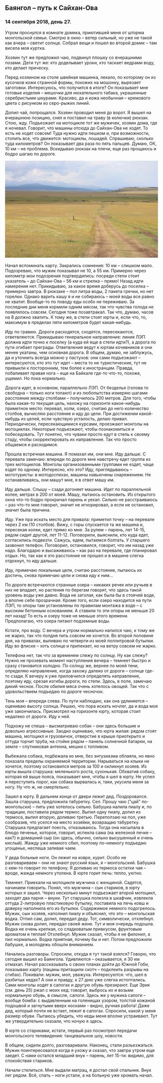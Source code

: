 ## Баянгол – путь к Сайхан-Ова

### 14 сентября 2018, день 27.

Утром проснулся в комнате домика, приютившей меня от шторма монгольской семьи. Смотрю в окно – ветер сильный, но уже не такой как вчера – светит солнце. Собрал вещи и пошел во второй домик – там висела моя куртка.

Хозяин тут же предложил чаю, подвинул плошку со вчерашними позами. Дети тут же: кто доделывает уроки, кто таскает ведрами воду, кто делает прическу.

Перед хозяином на столе швейная машинка, лекало, по которому он из кусочков кожи странной формы, похожих на мошонку, вырезает заготовки. Интересуюсь, что получится в итоге? Он показывает мне готовые изделия – мешочки для нюхательного табака, украшенные серебристыми шнурами. Красиво, да и кожа необычная – кремового цвета с рисунком из серо-рыжих линий.

Допил чай, попрощался. Хозяин проводил меня до ворот. Я вышел на вчерашнюю позицию, снял и поставил на траву (в колючки) рюкзак. Стою, жду. Подъезжает на мотоцикле тот же мужичек, хозяин дома, где я ночевал. Говорит, что машины отсюда до Сайхан-Ова не ходят. То есть не ходят совсем! Туда нужно идти пешком и, при возможности, стопить все, что движется: мотоциклы, лошадей. Спрашиваю, сколько туда километров? Он показывает два раза по пять пальцев. Думаю, ОК, 10 км – не проблема. Вскидываю рюкзак на плечи, еще раз прощаюсь и бодро шагаю по дороге.

![Дороги в степи Монголии](../images/043.JPG)

Начал вспоминать карту. Закрались сомнения: 10 км – слишком мало. Подозреваю, что мужик показывал не 10, а 55 км. Примерно через километр мои подозрения подтвердились: посреди степи стоит указатель – до Сайхан-Ова – 56 км и стрелка – прямо! Назад идти намерения нет. Прикидываю, за какое время доберусь до поселка – примерно завтра. В рюкзаке – пол литра воды, 2 пакета гречки, но нет горелки. Однако варить кашу я и не собираюсь – моей воды все равно не хватит. Вообще-то по поводу еды особо не переживаю. За последние дни меня кормили одним мясом, так что чувства голода не появлялось совсем. Сегодня тоже позавтракал. Так что, думаю, часов на 8 должно хватить. К тому же, в степи стоят юрты и, если что, то, максимум в пределах пяти километров будет какая-нибудь.

Иду по гравию. Дороги расходятся, сходятся, пересекаются, ответвляются. Прикидываю генеральное направление: линия ЛЭП должна идти точно к поселку (а куда ей еще в степи идти?), а дорога по пути огибает преграды. Ответвления ведут к юртам кочевников и они менее укатаны, чем основная дорога. В общем, думаю, не заблужусь, да и уточнить всегда можно у пастухов: они сами подъезжают – интересуются, кто это тут идет – места то не туристические, тут не привыкли к посторонним, тем более к иностранцам. Правда, побаливает правая нога – еще на Байкале где-то что-то, похоже, ущемил. Но пока нормально.

Дорога идет, в основном, параллельно ЛЭП. От безделья (голова то свободна – только ноги топают) и из любопытства измеряю шагами расстояние между столбами – получилось 200 метров. Для того, чтобы была какая-то текущая цель, нахожу на горизонте какое-нибудь приметное место: перевал, холм, озеро, считаю до него количество столбов, вычисляю расстояние и иду до цели. При достижении какой-нибудь из целей, если чувствую усталость, делаю привал. Периодически, пересекающимися курсами, проезжают монголы на мотоциклах. Некоторые подъезжают, чтобы познакомиться и побеседовать. Тут понятно, что чуваки просто едут в степь к своему стаду, чтобы скорректировать их направление. Так что просто общаемся и расходимся.

Прошла встречная машина. Я помахал им, они мне. Иду дальше. С перевала замечаю: впереди по дороге мне навстречу едет группа из трех мотоциклов. Монголы организованными группами не ездят, чаще ездят по одному. Интересно, кто это? Иду, приглядываюсь – мототуристы: в мотодоспехах, машины навьючены снаряжением. Не останавливаясь, они машут мне, я в ответ машу им.

Иду дальше. Слышу – сзади догоняет машина. Идет по параллельной колее, метрах в 200 от моей. Машу, пытаюсь остановить. Из открытого окна что-то бодро прокричал парень и уехал. Сильно не расстраиваюсь – раз что-то мне говорил, значит не игнорировал, а если не остановил, значит была причина.

Иду. Уже пра искать место для привала: приметил точку – на перевале через 2 км (10 столбов). Вижу, с горы спускается та же машина и, пересекая колеи, едет прямо ко мне. За рулем – парень, лет 14-15, рядом сидит другой, лет 11-12. Поговорили, выяснили, кто куда едет, согласились подвезти. Сажусь, едем, пытаемся болтать. У старшего зазвонил телефон. Поговорил, остановился, говорит, что им назад уже надо. Благодарю и высаживаюсь – как раз на перевале, где планировал отдых. Но, так как я это расстояние не прошел и в машине слегка отдохнул, то иду дальше.

Иду, примечаю локальные цели, считаю расстояние, пытаюсь их достичь, снова примечаю цели и снова иду к ним...

По дороге встречаются странные озера – никаких речек или ручьев в них не впадает, но растения по берегам говорят, что здесь такой уровень воды уже давно. Вода не затхлая, как была бы в стоячей воде, а вполне себе прозрачная. Кроме того, если озеро находится на пути ЛЭП, то опоры там установлены по правилам монтажа в воде – с высоким бетонным основанием. А ставили то эти опоры не меньше 20 лет назад! То есть и озеру тоже не меньше этого времени. Предполагаю, что озера питают подземные воды.

Кстати, про воду. С вечера и утром нормально напился чаю, к тому же не жарко, так что полдня пить совсем не хочется. Во второй половине дня, на привалах, выпиваю по четверти из моей поллитровой бутылки. Иду во флиске – хоть солнце и припекает, но на ветру совсем не жарко.

Телефона нет, так что за временем слежу по солнцу. Ну как слежу? Нужно не прозевать момент наступления вечера – темнеет быстро и сразу становится холодно. По солнцу же, вернее по моей тени, определяю направление, когда захожу далеко от дороги – солнце где-то сзади. К вечеру я уже приловчился определять направление, поэтому иду, срезая изгибы дороги, по степи. Здесь, в поле, замечаю дикий чеснок. После обилия мяса очень хотелось овощей. Так что с удовольствием подъедаю по дороге чесночок.

Тень моя – впереди слева. По пути наблюдаю, как она удлиняется – оцениваю высоту солнца. Решаю, что пора искать ночлег, да и вода моя уже закончилась. Присмотрел на горизонте юрту, которая стоит недалеко от дороги. Иду к ней.

Подхожу не спеша – высматриваю собак – они здесь большие и довольно агрессивные. Заодно оцениваю, что юрта жилая: рядом стоят машина, мотоцикл и грузовичок, отверстие в крыше приоткрыто и оттуда торчит труба, на стойке рядом – панель солнечной батареи, на земле – спутниковая антенна, мешки с топливом.

Выбежала собака, подбежала ко мне, без энтузиазма облаяла, но явно показала пределы охраняемой территории. Нарываться на клыки не хочется, поэтому остановился метров за 100 и окликнул хозяев. Из юрты вышла старушка: меленького роста, сухонькая. Обхватив собаку, которая ей выше пояса, показывает мне, чтобы я шел в юрту. Не успел я переступить порог, как собака вырвалась и, таки, укусила меня за ногу. Ну что ж, не смертельно.

Зашел в юрту. В дальнем конце от двери лежит дед. Поздоровался. Зашла старушка, предложила табуретку. Сел. Прошу чаю ("цай" по-монгольски) – пить уже хотелось сильно. Бабушка налила пиалу и, по традиции, поставила рядом термос. Выпил одну пиалу, долил из термоса, выпил вторую, доливаю третью. Переползаю на пол, уже сообразив, что уселся на место хозяйки, возвращаю табуретку. Старушка предлагает поесть, отказываюсь. Тогда она насыпала в блюдо печенье, которое, говорит, испекла сама (на железной печке – как?) и домашний сыр (он здесь, обычно, сильно высушенный и очень кислый). Жажду уже немного сбил, поэтому по-немногу подъедаю угощенье, неспеша запивая чаем.

У деда больные ноги. Он лежит на ковре, курит. Особо не разговариваем – они не знают русский язык, я – монгольский. Бабушка с кем-то говорит по телефону. Я допиваю из термоса остатки чая – вроде, жажда немного утолена. В юрте горит печь: тепло, уютно.

Темнеет. Приехали на мотоцикле мужчина с женщиной. Садятся, начинаем говорить. Понял, что мужчина – сын стариков, в юрту которых я зашел. Через несколько минут подъезжает второй мотоцикл, заходят два парня – внуки. Тут старушка полезла в шкафчик, извлекла оттуда 2-литровую пластиковую бутылку, поставила на печь ковш и доверху наполнила его из бутылки. Содержимое немного подогрелось. Мужик, сын хозяев, наполнил пиалу и объяснил, что это – монгольская водка. Отпил сам, долил, передал деду. Тот, символически, отхлебнул. Мужик снова долил, передал своей жене. Тут и моя очередь подошла. Водка не очень крепкая, со сладковатым привкусом, фруктовым ароматом и теплая! Отхлебнул. Мужик сказал, чтобы я не филонил, а пил нормально. Водка приятная, почему бы и нет. Потом предложили бабушке, а молодежь обошли вниманием.

Начались разговоры. Спросили, откуда я тут такой взялся? Говорю, что сегодня вышел из Баянгола. Удивляются – оказывается, я 30 км отмахал. Начал рассказывать о своих планах дойти до Южной Гоби, показываю карту (пацаны притащили скотч – подклеить разрывы на сгибах). Покивали: мужик, мол, уважуха. Интересуются: что, шел в разбитых кедах? А они и правду, к 27 дню уже слегка истоптались. Сами монголы ходят в сапогах и другую обувь презирают. Еще Эрик (см. день 25) ржал с моих кед: говорит, выбрось их и возьми нормальную обувь, в смысле, сапоги. Здесь же у мужика сапоги – вообще бомба: с выдавленным на голенищах узором, толстой кожаной подошвой и загнутыми вверх носками – видно, ручная работа! Даже дед, который почти не встает, лежит в сапогах. Спросили, какой у меня размер обуви. Пытаюсь убедить, что кеды меня вполне устраивают. Тут же утвердительно сказали, что ночую я здесь.

В юрте со стариками, кстати, первый раз посмотрел передачи монгольского телевидения: танцевальное шоу, новости.

В общем, сидели долго, разговаривали. Наконец, стали разъезжаться. Мужик поинтересовался когда я ухожу и сказал, что завтра утром еще заедет. С нами остался младший внук – парень, лет 15-ти: видимо, для спокойствия стариков.

Начали стелиться. Мне выдали матрац, я достал свой спальник. Внук лег рядом. Всё, спать – ноги устали, а на больную уже хромать начал.